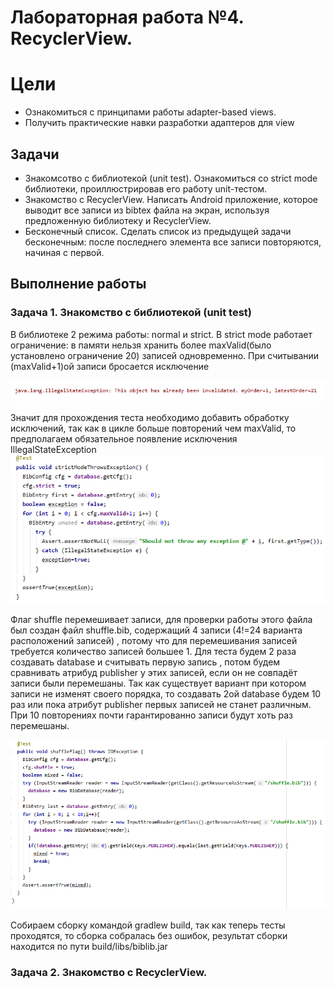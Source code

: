 # Лабораторная работа №4. RecyclerView.
# Цели
* Ознакомиться с принципами работы adapter-based views.
* Получить практические навки разработки адаптеров для view
## Задачи
* Знакомсотво с библиотекой (unit test).
Ознакомиться со strict mode библиотеки, проиллюстрировав его работу unit-тестом.
* Знакомство с RecyclerView.
Написать Android приложение, которое выводит все записи из bibtex файла на экран, используя предложенную библиотеку и RecyclerView.
* Бесконечный список.
Сделать список из предыдущей задачи бесконечным: после последнего элемента все записи повторяются, начиная с первой.
## Выполнение работы
### Задача 1. Знакомство с библиотекой (unit test)
В библиотеке 2 режима работы: normal и strict. В strict mode работает ограничение: в памяти нельзя хранить более maxValid(было установлено ограничение 20) записей одновременно.
При считывании (maxValid+1)ой записи бросается исключение

![](https://github.com/SukhachevN/AndroidLab4/blob/main/img/exception.png)

Значит для прохождения теста необходимо добавить обработку исключений, так как в цикле больше повторений чем maxValid, то предполагаем обязательное появление исключения IllegalStateException
![](https://github.com/SukhachevN/AndroidLab4/blob/main/img/strict.png)

Флаг shuffle перемешивает записи, для проверки работы этого файла был создан файл shuffle.bib, содержащий 4 записи (4!=24 варианта расположений записей) , потому что для перемешивания записей требуется количество записей большее 1. Для теста будем 2 раза создавать database и считывать первую запись , потом будем сравнивать атрибуд publisher у этих записей, если он не совпадёт записи были перемешаны. Так как существует вариант при котором записи не изменят своего порядка, то создавать 2ой database будем 10 раз или пока атрибут publisher первых записей не станет различным. При 10 повторениях почти гарантированно записи будут хоть раз перемешаны.

![](https://github.com/SukhachevN/AndroidLab4/blob/main/img/shuffle.png)

Собираем сборку командой gradlew build, так как теперь тесты проходятся, то сборка собралась без ошибок, результат сборки находится по пути build/libs/biblib.jar

### Задача 2. Знакомство с RecyclerView.
